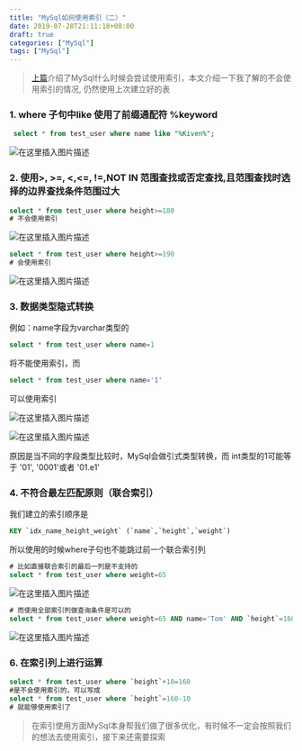 ```yaml
---
title: "MySql如何使用索引（二）"
date: 2019-07-28T21:11:18+08:00
draft: true
categories: ["MySql"]
tags: ["MySql"]
---
```

> [上篇](!https://blog.csdn.net/Magicio/article/details/88374896)介绍了MySql什么时候会尝试使用索引，本文介绍一下我了解的不会使用索引的情况, 仍然使用上次建立好的表

### 1. where 子句中like 使用了前缀通配符 %keyword
```SQL
 select * from test_user where name like "%Kiven%";
```
![在这里插入图片描述](https://img-blog.csdnimg.cn/20190311093338834.png?x-oss-process=image/watermark,type_ZmFuZ3poZW5naGVpdGk,shadow_10,text_aHR0cHM6Ly9ibG9nLmNzZG4ubmV0L01hZ2ljaW8=,size_16,color_FFFFFF,t_70)
### 2.  使用>, >=, <,<=, !=,NOT IN 范围查找或否定查找,且范围查找时选择的边界查找条件范围过大
```SQL
select * from test_user where height>=180
# 不会使用索引
```
![在这里插入图片描述](https://img-blog.csdnimg.cn/2019031109335347.png?x-oss-process=image/watermark,type_ZmFuZ3poZW5naGVpdGk,shadow_10,text_aHR0cHM6Ly9ibG9nLmNzZG4ubmV0L01hZ2ljaW8=,size_16,color_FFFFFF,t_70)
```SQL
select * from test_user where height>=190
# 会使用索引
```
![在这里插入图片描述](https://img-blog.csdnimg.cn/2019031109342113.png?x-oss-process=image/watermark,type_ZmFuZ3poZW5naGVpdGk,shadow_10,text_aHR0cHM6Ly9ibG9nLmNzZG4ubmV0L01hZ2ljaW8=,size_16,color_FFFFFF,t_70)
### 3. 数据类型隐式转换
例如：name字段为varchar类型的
```SQL
select * from test_user where name=1
```
将不能使用索引，而
```SQL
select * from test_user where name='1'
```
可以使用索引

![在这里插入图片描述](https://img-blog.csdnimg.cn/20190311093435141.png?x-oss-process=image/watermark,type_ZmFuZ3poZW5naGVpdGk,shadow_10,text_aHR0cHM6Ly9ibG9nLmNzZG4ubmV0L01hZ2ljaW8=,size_16,color_FFFFFF,t_70)

![在这里插入图片描述](https://img-blog.csdnimg.cn/20190311093445291.png?x-oss-process=image/watermark,type_ZmFuZ3poZW5naGVpdGk,shadow_10,text_aHR0cHM6Ly9ibG9nLmNzZG4ubmV0L01hZ2ljaW8=,size_16,color_FFFFFF,t_70)

原因是当不同的字段类型比较时，MySql会做引式类型转换，而 int类型的1可能等于 '01', '0001'或者 '01.e1'

### 4. 不符合最左匹配原则（联合索引）
我们建立的索引顺序是
```SQL
KEY `idx_name_height_weight` (`name`,`height`,`weight`)
```
所以使用的时候where子句也不能跳过前一个联合索引列
```SQL
# 比如直接联合索引的最后一列是不支持的
select * from test_user where weight=65
```
![在这里插入图片描述](https://img-blog.csdnimg.cn/20190311093459583.png?x-oss-process=image/watermark,type_ZmFuZ3poZW5naGVpdGk,shadow_10,text_aHR0cHM6Ly9ibG9nLmNzZG4ubmV0L01hZ2ljaW8=,size_16,color_FFFFFF,t_70)
```SQL
# 而使用全部索引列做查询条件是可以的
select * from test_user where weight=65 AND name='Tom' AND `height`=160
```
![在这里插入图片描述](https://img-blog.csdnimg.cn/20190311093510277.png?x-oss-process=image/watermark,type_ZmFuZ3poZW5naGVpdGk,shadow_10,text_aHR0cHM6Ly9ibG9nLmNzZG4ubmV0L01hZ2ljaW8=,size_16,color_FFFFFF,t_70)

### 6. 在索引列上进行运算
```SQL
select * from test_user where `height`+10=160
#是不会使用索引的，可以写成
select * from test_user where `height`=160-10
# 就能够使用索引了
```

 > 在索引使用方面MySql本身帮我们做了很多优化，有时候不一定会按照我们的想法去使用索引，接下来还需要探索
